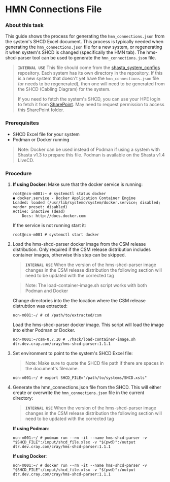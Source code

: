 # HMN Connections File
### About this task
This guide shows the process for generating the `hmn_connections.json` from the system's SHCD Excel document. This process is typically needed when generating the `hmn_connections.json` file for a new system, or regenerating it when system's SHCD is changed (specifically the HMN tab). The hms-shcd-parser tool can be used to generate the `hmn_connections.json` file.

> **`INTERNAL USE`** This file should come from the [shasta_system_configs](https://stash.us.cray.com/projects/DST/repos/shasta_system_configs/browse) repository.
> Each system has its own directory in the repository. If this is a new system that doesn't yet have the `hmn_connections.json` file (or needs to be regenerated), then one will need to be generated from the SHCD (Cabling Diagram) for the system. 
>
> If you need to fetch the system's SHCD, you can use your HPE login to fetch it from [SharePoint](https://hpe.sharepoint.com/sites/HPC-AI-Install/CID/Install%20Documents/Forms/AllItems.aspx?FolderCTID=0x0120009859972694683B4C93C09EA98DDBB640&viewid=d6b54e31%2D74ce%2D44a9%2D924a%2Df5c0627cd172&id=%2Fsites%2FHPC%2DAI%2DInstall%2FCID%2FInstall%20Documents%2FCray%2FShasta%20River). May need to request permission to access this SharePoint folder.

### Prerequisites
* SHCD Excel file for your system
* Podman or Docker running

> Note: Docker can be used instead of Podman if using a system with Shasta v1.3 to prepare this file. Podman is available on the Shasta v1.4 LiveCD.

### Procedure
1. __If using Docker__: Make sure that the docker service is running:
    ```
    root@ncn-m001:~ # systemctl status docker
    ● docker.service - Docker Application Container Engine
    Loaded: loaded (/usr/lib/systemd/system/docker.service; disabled; vendor preset: disabled)
    Active: inactive (dead)
        Docs: http://docs.docker.com
    ``` 

    If the service is not running start it:
    ```
    root@ncn-m001 # systemctl start docker
    ```

2. Load the hms-shcd-parser docker image from the CSM release distribution. Only required if the CSM release distribution includes container images, otherwise this step can be skipped.
    > **`INTERNAL USE`** When the version of the hms-shcd-parser image changes in the CSM release distribution the following section will need to be updated with the corrected tag

    > Note: The load-container-image.sh script works with both Podman and Docker

    Change directories into the the location where the CSM release distrubtion was extracted:
    ```
    ncn-m001:~/ # cd /path/to/extracted/csm
    ```

    Load the hms-shcd-parser docker image. This script will load the image into either Podman or Docker.
    ```
    ncn-m001:~/csm-0.7.10 # ./hack/load-container-image.sh dtr.dev.cray.com/cray/hms-shcd-parser:1.1.1
    ```
3. Set environment to point to the system's SHCD Excel file:
    > Note: Make sure to quote the SHCD file path if there are spaces in the document's filename.

    ```
    ncn-m001:~/ # export SHCD_FILE="/path/to/systems/SHCD.xsls"
    ```

4. Generate the hmn_connections.json file from the SHCD. This will either create or overwrite the `hmn_connections.json` file in the current directory:
    > **`INTERNAL USE`** When the version of the hms-shcd-parser image changes in the CSM release distribution the following section will need to be updated with the corrected tag

    __If using Podman__:
    ```
    ncn-m001:~/ # podman run --rm -it --name hms-shcd-parser -v "$SHCD_FILE":/input/shcd_file.xlsx -v "$(pwd)":/output dtr.dev.cray.com/cray/hms-shcd-parser:1.1.1
    ```

    __If using Docker__:
    ```
    ncn-m001:~/ # docker run --rm -it --name hms-shcd-parser -v "$SHCD_FILE":/input/shcd_file.xlsx -v "$(pwd)":/output dtr.dev.cray.com/cray/hms-shcd-parser:1.1.1
    ```